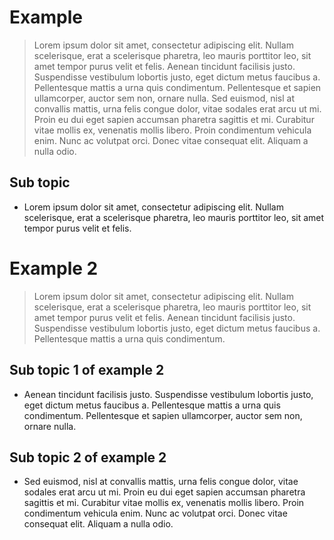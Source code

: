 # Example
> Lorem ipsum dolor sit amet, consectetur adipiscing elit. Nullam scelerisque, erat a scelerisque pharetra, leo mauris porttitor leo, sit amet tempor purus velit et felis. Aenean tincidunt facilisis justo. Suspendisse vestibulum lobortis justo, eget dictum metus faucibus a. Pellentesque mattis a urna quis condimentum. Pellentesque et sapien ullamcorper, auctor sem non, ornare nulla. Sed euismod, nisl at convallis mattis, urna felis congue dolor, vitae sodales erat arcu ut mi. Proin eu dui eget sapien accumsan pharetra sagittis et mi. Curabitur vitae mollis ex, venenatis mollis libero. Proin condimentum vehicula enim. Nunc ac volutpat orci. Donec vitae consequat elit. Aliquam a nulla odio.
## Sub topic 
* Lorem ipsum dolor sit amet, consectetur adipiscing elit. Nullam scelerisque, erat a scelerisque pharetra, leo mauris porttitor leo, sit amet tempor purus velit et felis. 


# Example 2
> Lorem ipsum dolor sit amet, consectetur adipiscing elit. Nullam scelerisque, erat a scelerisque pharetra, leo mauris porttitor leo, sit amet tempor purus velit et felis. Aenean tincidunt facilisis justo. Suspendisse vestibulum lobortis justo, eget dictum metus faucibus a. Pellentesque mattis a urna quis condimentum. 
## Sub topic 1 of example 2
* Aenean tincidunt facilisis justo. Suspendisse vestibulum lobortis justo, eget dictum metus faucibus a. Pellentesque mattis a urna quis condimentum. Pellentesque et sapien ullamcorper, auctor sem non, ornare nulla. 

## Sub topic 2 of example 2
* Sed euismod, nisl at convallis mattis, urna felis congue dolor, vitae sodales erat arcu ut mi. Proin eu dui eget sapien accumsan pharetra sagittis et mi. Curabitur vitae mollis ex, venenatis mollis libero. Proin condimentum vehicula enim. Nunc ac volutpat orci. Donec vitae consequat elit. Aliquam a nulla odio.
